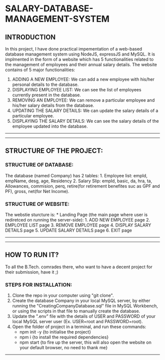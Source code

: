 # SALARY-DATABASE-MANAGEMENT-SYSTEM
## INTRODUCTION
  In this project, I have done practical impementation of a web-based database management system using NodeJS, expressJS and MySQL. It is implmented in the form of a website which has 5 functionalities related to the management of employees and their annual salary details. The website contains of 5 major functionalities:
  1. ADDING A NEW EMPLOYEE: We can add a new employee with his/her personal details to the database.
  2. DISPLAYING EMPLOYEE LIST: We can see the list of employees currently present in the database.
  3. REMOVING AN EMPLOYEE: We can remove a particular employee and his/her salary details from the database.
  4. UPDATING THE SALARY DETAILS: We can update the salary details of a particular employee.
  5. DISPLAYING THE SALARY DETAILS: We can see the salary details of the employee updated into the database.

***
***

## STRUCTURE OF THE PROJECT:
  ### STRUCTURE OF DATABASE:
  The database (named Company) has 2 tables:
    1. Employee list: empId, empName, desg, age, Residency
    2. Salary Slip: empId, basic, da, hra, ta, Allowances, commision, perq, retire(for retirement benefites suc as GPF and PF), gross, net(for Net Income).
  
  ### STRUCTURE OF WEBSITE:
  The webstie sturcture is:
    * Landing Page (the main page where user is rediretced on running the server-side):
     1. ADD NEW EMPLOYEE page
     2. EMPLOYEE LIST page
     3. REMOVE EMPLOYEE page
     4. DISPLAY SALARY DETAILS page
     5. UPDATE SALARY DETAILS page
     6. EXIT page
  
  ***
  ***
  
  ## HOW TO RUN IT?
   To all the B.Tech. comrades there, who want to have a decent project for their submission, have it ;)
   
   ### STEPS FOR INSTALLATION:
   1. Clone the repo in your computer using "git clone".
   2. Create the database Company in your local MySQL server, by either running the "CreatingCompanyDatabase.sql" file in MySQL Workbench, or using the scripts in that file to manually create the database.
   3. Update the ".env" file with the details of USER and PASSWORD of your local MySQL server user (Ex. USER=root and PASSWORD=root).
   4. Open the folder of project in a terminal, and run these commands:
      * npm init -y {to initialise the project}
      * npm i {to install the required dependencies}
      * npm start {to fire up the server, this will also open the website on your default browser, no need to thank me} 
  
 ***
